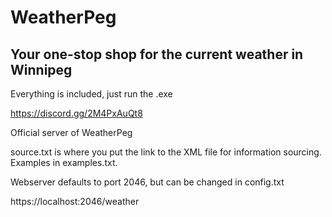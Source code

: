 # WeatherPeg

## Your one-stop shop for the current weather in Winnipeg

Everything is included, just run the .exe

https://discord.gg/2M4PxAuQt8

Official server of WeatherPeg

source.txt is where you put the link to the XML file for information sourcing. Examples in examples.txt. 

Webserver defaults to port 2046, but can be changed in config.txt

https://localhost:2046/weather
